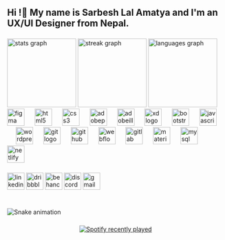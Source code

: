 <h2 align="left">Hi !👋 My name is Sarbesh Lal Amatya and I'm an UX/UI Designer from Nepal.</h2>

###

<div align="left">
  <img src="https://github-readme-stats.vercel.app/api?username=Sarbesh10&hide_title=true&hide_rank=true&show_icons=true&include_all_commits=true&count_private=true&disable_animations=false&theme=dark&locale=en&hide_border=true" height="160" alt="stats graph"  />
  <img src="https://streak-stats.demolab.com?user=Sarbesh10&locale=en&mode=weekly&theme=dark&hide_border=true&border_radius=5&date_format=M%20j%5B,%20Y%5D" height="160" alt="streak graph"  />
  <img src="https://github-readme-stats.vercel.app/api/top-langs?username=Sarbesh10&locale=en&hide_title=false&layout=compact&card_width=320&langs_count=6&theme=dark&hide_border=true" height="160" alt="languages graph"  />
</div>


<div align="left">
  <img src="https://skillicons.dev/icons?i=figma" height="40" alt="figma logo"  />
  <img width="16" />
  <img src="https://skillicons.dev/icons?i=html" height="40" alt="html5 logo"  />
  <img width="16" />
  <img src="https://skillicons.dev/icons?i=css" height="40" alt="css3 logo"  />
  <img width="16" />
  <img src="https://skillicons.dev/icons?i=ps" height="40" alt="adobephotoshop logo"  />
  <img width="16" />
  <img src="https://skillicons.dev/icons?i=ai" height="40" alt="adobeillustrator logo"  />
  <img width="16" />
  <img src="https://skillicons.dev/icons?i=xd" height="40" alt="xd logo"  />
  <img width="16" />
  <img src="https://skillicons.dev/icons?i=bootstrap" height="40" alt="bootstrap logo"  />
  <img width="16" />
  <img src="https://cdn.jsdelivr.net/gh/devicons/devicon/icons/javascript/javascript-original.svg" height="40" alt="javascript logo"  />
  <img width="16" />
  <img src="https://skillicons.dev/icons?i=wordpress" height="40" alt="wordpress logo"  />
  <img width="16" />
  <img src="https://skillicons.dev/icons?i=git" height="40" alt="git logo"  />
  <img width="16" />
  <img src="https://skillicons.dev/icons?i=github" height="40" alt="github logo"  />
  <img width="16" />
  <img src="https://skillicons.dev/icons?i=webflow" height="40" alt="webflow logo"  />
  <img width="16" />
  <img src="https://skillicons.dev/icons?i=gitlab" height="40" alt="gitlab logo"  />
  <img width="16" />
  <img src="https://skillicons.dev/icons?i=materialui" height="40" alt="materialui logo"  />
  <img width="16" />
  <img src="https://skillicons.dev/icons?i=mysql" height="40" alt="mysql logo"  />
  <img width="16" />
  <img src="https://skillicons.dev/icons?i=netlify" height="40" alt="netlify logo"  />
</div>

###

<div align="left">
  <img src="https://img.shields.io/static/v1?message=LinkedIn&logo=linkedin&label=&color=0077B5&logoColor=white&labelColor=&style=for-the-badge" height="40" alt="linkedin logo"  />
  <img src="https://img.shields.io/static/v1?message=Dribbble&logo=dribbble&label=&color=EA4C89&logoColor=white&labelColor=&style=for-the-badge" height="40" alt="dribbble logo"  />
  <img src="https://img.shields.io/static/v1?message=Behance&logo=behance&label=&color=1769ff&logoColor=white&labelColor=&style=for-the-badge" height="40" alt="behance logo"  />
  <img src="https://img.shields.io/static/v1?message=Discord&logo=discord&label=&color=7289DA&logoColor=white&labelColor=&style=for-the-badge" height="40" alt="discord logo"  />
  <img src="https://img.shields.io/static/v1?message=Gmail&logo=gmail&label=&color=D14836&logoColor=white&labelColor=&style=for-the-badge" height="40" alt="gmail logo"  />
</div>

###

<br clear="both">

<img src="https://raw.githubusercontent.com/Sarbesh10/Sarbesh10/output/snake.svg" alt="Snake animation" />

###

<div align="center">
  <a href="https://open.spotify.com/user/rwf7xtv0k2qzpwg0vx93ojlnm">
    <img src="https://spotify-recently-played-readme.vercel.app/api?user=rwf7xtv0k2qzpwg0vx93ojlnm&count=5&unique=true" alt="Spotify recently played"  />
  </a>
</div>

###
